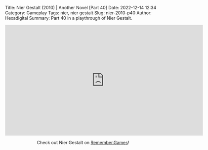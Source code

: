 Title: Nier Gestalt (2010) | Another Novel [Part 40]
Date: 2022-12-14 12:34
Category: Gameplay
Tags: nier,  nier gestalt
Slug: nier-2010-p40
Author: Hexadigital
Summary: Part 40 in a playthrough of Nier Gestalt.

<center><iframe src="https://www.youtube.com/embed/eaYKVySiw-A?feature=oembed" allow="accelerometer; autoplay; encrypted-media; gyroscope; picture-in-picture" width="640" height="360" frameborder="0"></iframe>

Check out Nier Gestalt on [Remember.Games](https://remember.games/game/2307/nier/)!</center>